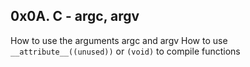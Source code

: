 ## 0x0A. C - argc, argv

How to use the arguments argc and argv
How to use `__attribute__((unused))` or `(void)` to compile functions